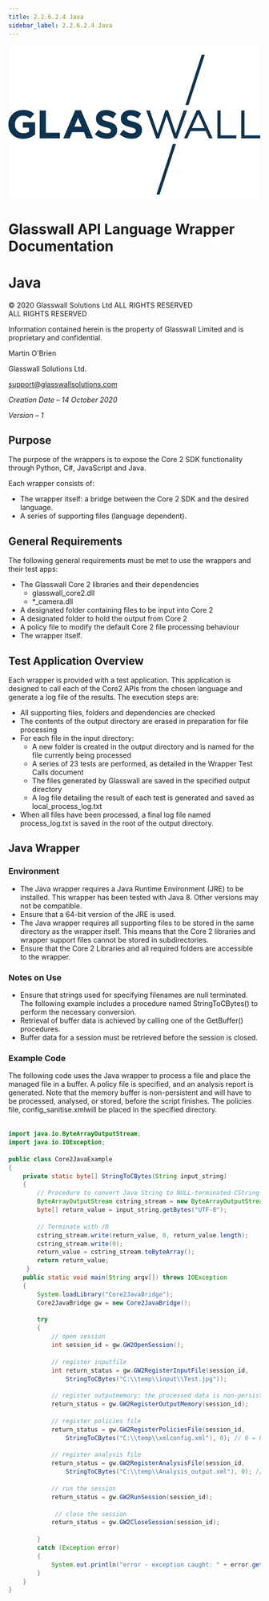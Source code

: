 ```yaml
---
title: 2.2.6.2.4 Java 
sidebar_label: 2.2.6.2.4 Java 
---
```


![](media/glasswalllogo.jpg)

<div style={{textAlign: 'center'}}>

# Glasswall API Language Wrapper Documentation
# Java

&copy; 2020 Glasswall Solutions Ltd ALL RIGHTS RESERVED<br />
ALL RIGHTS RESERVED

Information contained herein is the property of Glasswall Limited and is proprietary and confidential.

Martin O'Brien

Glasswall Solutions Ltd.

[support@glasswallsolutions.com](mailto:support%40glasswallsolutions.com)
</div>


_Creation Date – 14 October 2020_

_Version – 1_

## Purpose

The purpose of the wrappers is to expose the Core 2 SDK functionality through Python, C#, JavaScript and Java.

Each wrapper consists of:

- The wrapper itself: a bridge between the Core 2 SDK and the desired language.
- A series of supporting files (language dependent).

## General Requirements

The following general requirements must be met to use the wrappers and their test apps:

- The Glasswall Core 2 libraries and their dependencies
  - glasswall\_core2.dll
  - \*\_camera.dll
- A designated folder containing files to be input into Core 2
- A designated folder to hold the output from Core 2
- A policy file to modify the default Core 2 file processing behaviour
- The wrapper itself.

## Test Application Overview

Each wrapper is provided with a test application. This application is designed to call each of the Core2 APIs from the chosen language and generate a log file of the results.
 The execution steps are:

- All supporting files, folders and dependencies are checked
- The contents of the output directory are erased in preparation for file processing
- For each file in the input directory:
  - A new folder is created in the output directory and is named for the file currently being processed
  - A series of 23 tests are performed, as detailed in the Wrapper Test Calls document
  - The files generated by Glasswall are saved in the specified output directory
  - A log file detailing the result of each test is generated and saved as local\_process\_log.txt
- When all files have been processed, a final log file named process\_log.txt is saved in the root of the output directory.

## Java Wrapper

### Environment

- The Java wrapper requires a Java Runtime Environment (JRE) to be installed. This wrapper has been tested with Java 8. Other versions may not be compatible.
- Ensure that a 64-bit version of the JRE is used.
- The Java wrapper requires all supporting files to be stored in the same directory as the wrapper itself. This means that the Core 2 libraries and wrapper support files cannot be stored in subdirectories.
- Ensure that the Core 2 Libraries and all required folders are accessible to the wrapper.

### Notes on Use

- Ensure that strings used for specifying filenames are null terminated. The following example includes a procedure named StringToCBytes() to perform the necessary conversion.
- Retrieval of buffer data is achieved by calling one of the GetBuffer() procedures.
- Buffer data for a session must be retrieved before the session is closed.

### Example Code

The following code uses the Java wrapper to process a file and place the managed file in a buffer. A policy file is specified, and an analysis report is generated. Note that the memory buffer is non-persistent and will have to be processed, analysed, or stored, before the script finishes. The policies file, config\_sanitise.xmlwill be placed in the specified directory.

```java

import java.io.ByteArrayOutputStream;
import java.io.IOException;

public class Core2JavaExample
{
    private static byte[] StringToCBytes(String input_string)
    {
        // Procedure to convert Java String to NULL-terminated CString
        ByteArrayOutputStream cstring_stream = new ByteArrayOutputStream();
        byte[] return_value = input_string.getBytes("UTF-8");
    
        // Terminate with /0
        cstring_stream.write(return_value, 0, return_value.length);
        cstring_stream.write(0);
        return_value = cstring_stream.toByteArray(); 
        return return_value;
     }
    public static void main(String argv[]) throws IOException
    {
        System.loadLibrary("Core2JavaBridge");
        Core2JavaBridge gw = new Core2JavaBridge();
 
        try
        {
            // open session
            int session_id = gw.GW2OpenSession();
 
            // register inputfile
            int return_status = gw.GW2RegisterInputFile(session_id, 
                StringToCBytes("C:\\temp\\input\\Test.jpg"));
 
            // register outputmemory: the processed data is non-persistent
            return_status = gw.GW2RegisterOutputMemory(session_id);
 
            // register policies file
            return_status = gw.GW2RegisterPoliciesFile(session_id,
                StringToCBytes("C:\\temp\\xmlconfig.xml"), 0); // 0 = PF_XML
 
            // register analysis file
            return_status = gw.GW2RegisterAnalysisFile(session_id, 
                StringToCBytes("C:\\temp\\Analysis_output.xml"), 0); // 0 = AF_XML
 
            // run the session
            return_status = gw.GW2RunSession(session_id);
 
             // close the session
            return_status = gw.GW2CloseSession(session_id);
 
        }
        catch (Exception error)
        {
            System.out.println("error - exception caught: " + error.getMessage());
        }
    }
}


```
